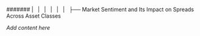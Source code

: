 ####### |   |   |   |   |   |   ├── Market Sentiment and Its Impact on Spreads Across Asset Classes

*Add content here*